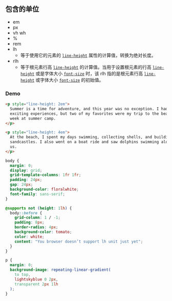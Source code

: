 ## 包含的单位

- em
- px
- vh wh
- %
- rem
- lh 
	- 等于使用它的元素的 [`line-height`](https://developer.mozilla.org/zh-CN/docs/Web/CSS/line-height) 属性的计算值，转换为绝对长度。
- rlh
	- 等于根元素行高 [`line-height`](https://developer.mozilla.org/zh-CN/docs/Web/CSS/line-height) 的计算值。当用于设置根元素的行高 [`line-height`](https://developer.mozilla.org/zh-CN/docs/Web/CSS/line-height) 或是字体大小 [`font-size`](https://developer.mozilla.org/zh-CN/docs/Web/CSS/font-size) 时，该 rlh 指的是根元素行高 [`line-height`](https://developer.mozilla.org/zh-CN/docs/Web/CSS/line-height) 或字体大小 [`font-size`](https://developer.mozilla.org/zh-CN/docs/Web/CSS/font-size) 的初始值。

### Demo

```html
<p style="line-height: 2em">
  Summer is a time for adventure, and this year was no exception. I had many
  exciting experiences, but two of my favorites were my trip to the beach and my
  week at summer camp.
</p>

<p style="line-height: 4em">
  At the beach, I spent my days swimming, collecting shells, and building
  sandcastles. I also went on a boat ride and saw dolphins swimming alongside
  us.
</p>
```

```css
body {
  margin: 0;
  display: grid;
  grid-template-columns: 1fr 1fr;
  padding: 24px;
  gap: 24px;
  background-color: floralwhite;
  font-family: sans-serif;
}

@supports not (height: 1lh) {
  body::before {
    grid-column: 1 / -1;
    padding: 8px;
    border-radius: 4px;
    background-color: tomato;
    color: white;
    content: "You browser doesn’t support lh unit just yet";
  }
}

p {
  margin: 0;
  background-image: repeating-linear-gradient(
    to top,
    lightskyblue 0 2px,
    transparent 2px 1lh
  );
}
```